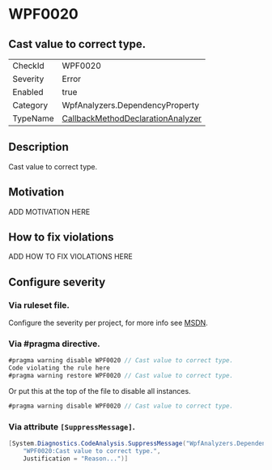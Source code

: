 # WPF0020
## Cast value to correct type.

<!-- start generated table -->
<table>
<tr>
  <td>CheckId</td>
  <td>WPF0020</td>
</tr>
<tr>
  <td>Severity</td>
  <td>Error</td>
</tr>
<tr>
  <td>Enabled</td>
  <td>true</td>
</tr>
<tr>
  <td>Category</td>
  <td>WpfAnalyzers.DependencyProperty</td>
</tr>
<tr>
  <td>TypeName</td>
  <td><a href="https://github.com/DotNetAnalyzers/WpfAnalyzers/blob/master/WpfAnalyzers.Analyzers/NodeAnalyzers/CallbackMethodDeclarationAnalyzer.cs">CallbackMethodDeclarationAnalyzer</a></td>
</tr>
</table>
<!-- end generated table -->

## Description

Cast value to correct type.

## Motivation

ADD MOTIVATION HERE

## How to fix violations

ADD HOW TO FIX VIOLATIONS HERE

<!-- start generated config severity -->
## Configure severity

### Via ruleset file.

Configure the severity per project, for more info see [MSDN](https://msdn.microsoft.com/en-us/library/dd264949.aspx).

### Via #pragma directive.
```C#
#pragma warning disable WPF0020 // Cast value to correct type.
Code violating the rule here
#pragma warning restore WPF0020 // Cast value to correct type.
```

Or put this at the top of the file to disable all instances.
```C#
#pragma warning disable WPF0020 // Cast value to correct type.
```

### Via attribute `[SuppressMessage]`.

```C#
[System.Diagnostics.CodeAnalysis.SuppressMessage("WpfAnalyzers.DependencyProperty", 
    "WPF0020:Cast value to correct type.", 
    Justification = "Reason...")]
```
<!-- end generated config severity -->